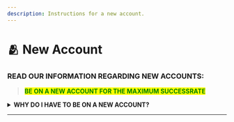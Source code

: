 ```yaml
---
description: Instructions for a new account.
---
```


# 🫂 New Account

### **READ OUR INFORMATION REGARDING NEW ACCOUNTS:**

> <mark style="color:green;">**BE ON A NEW ACCOUNT FOR THE MAXIMUM SUCCESSRATE**</mark>

<details>

<summary><strong>WHY DO I HAVE TO BE ON A NEW ACCOUNT?</strong></summary>

_We recommend you to be on a new account just to be safe and not to risk all your hard work. Going on your main account you've been kicked on before brings potential risks with it & we do not recommend it generally. <mark style="color:orange;">**We are also not responsible in case you do.**</mark>_

</details>

***
